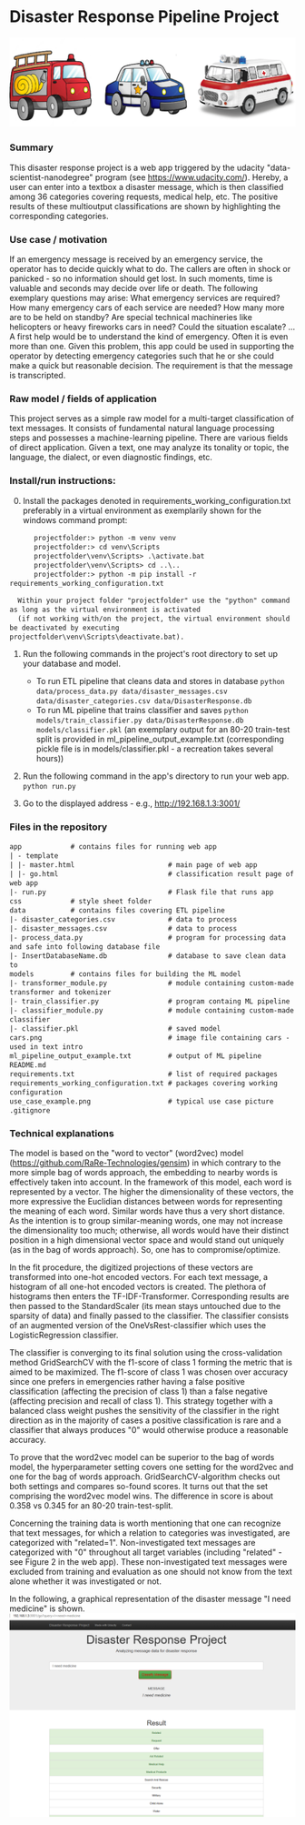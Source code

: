 # Disaster Response Pipeline Project

![cars](cars.png)
<!--
Pictures taken from:
* https://www.freepik.com/premium-vector/fire-truck-cartoon-clipart-colored-illustration_24434623.htm
* https://de.freepik.com/vektoren-premium/polizeiauto-cartoon-clipart-farbige-illustration_24434932.htm
* https://cobi.eu/product/barkas-b1000-krankenwagen,3403
-->
### Summary

This disaster response project is a web app triggered by the udacity "data-scientist-nanodegree" program (see https://www.udacity.com/).
Hereby, a user can enter into a textbox a disaster message, which is then classified among 36 categories covering requests, medical help, etc.
The positive results of these multioutput classifications are shown by highlighting the corresponding categories.


### Use case / motivation
If an emergency message is received by an emergency service, the operator has to decide quickly what to do.
The callers are often in shock or panicked - so no information should get lost.
In such moments, time is valuable and seconds may decide over life or death.
The following exemplary questions may arise: What emergency services are required? How many emergency cars of each service are needed? How many more are to be held on standby? Are special technical machineries like helicopters or heavy fireworks cars in need? Could the situation escalate? ...
A first help would be to understand the kind of emergency. Often it is even more than one.
Given this problem, this app could be used in supporting the operator by detecting emergency categories such that he or she could make a quick but reasonable decision.
The requirement is that the message is transcripted.



### Raw model / fields of application

This project serves as a simple raw model for a multi-target classification of text messages. It consists of fundamental natural language processing steps
and possesses a machine-learning pipeline.
There are various fields of direct application.
Given a text, one may analyze its tonality or topic, the language, the dialect, or even diagnostic findings, etc.





### Install/run instructions:
0. Install the packages denoted in requirements_working_configuration.txt preferably in a virtual environment as exemplarily shown for the windows command prompt:
```
      projectfolder:> python -m venv venv
      projectfolder:> cd venv\Scripts
      projectfolder\venv\Scripts> .\activate.bat
      projectfolder\venv\Scripts> cd ..\..
      projectfolder:> python -m pip install -r requirements_working_configuration.txt
```
      Within your project folder "projectfolder" use the "python" command as long as the virtual environment is activated
      (if not working with/on the project, the virtual environment should be deactivated by executing projectfolder\venv\Scripts\deactivate.bat).

1. Run the following commands in the project's root directory to set up your database and model.

    - To run ETL pipeline that cleans data and stores in database
        `python data/process_data.py data/disaster_messages.csv data/disaster_categories.csv data/DisasterResponse.db`
    - To run ML pipeline that trains classifier and saves
        `python models/train_classifier.py data/DisasterResponse.db models/classifier.pkl`
        (an exemplary output for an 80-20 train-test split is provided in ml_pipeline_output_example.txt (corresponding pickle file is in models/classifier.pkl - a recreation takes several hours))

2. Run the following command in the app's directory to run your web app.
    `python run.py`

3. Go to the displayed address - e.g., http://192.168.1.3:3001/


### Files in the repository
```
app            # contains files for running web app
| - template
| |- master.html                       # main page of web app
| |- go.html                           # classification result page of web app
|- run.py                              # Flask file that runs app
css            # style sheet folder
data           # contains files covering ETL pipeline
|- disaster_categories.csv             # data to process
|- disaster_messages.csv               # data to process
|- process_data.py                     # program for processing data and safe into following database file
|- InsertDatabaseName.db               # database to save clean data to
models         # contains files for building the ML model
|- transformer_module.py               # module containing custom-made transformer and tokenizer
|- train_classifier.py                 # program containg ML pipeline
|- classifier_module.py                # module containing custom-made classifier
|- classifier.pkl                      # saved model
cars.png                               # image file containing cars - used in text intro
ml_pipeline_output_example.txt         # output of ML pipeline
README.md
requirements.txt                       # list of required packages
requirements_working_configuration.txt # packages covering working configuration
use_case_example.png                   # typical use case picture
.gitignore
```

### Technical explanations


The model is based on the "word to vector" (word2vec) model (https://github.com/RaRe-Technologies/gensim) in which contrary to the more simple bag of words approach, the embedding to nearby words is effectively taken into account.
In the framework of this model, each word is represented by a vector.
The higher the dimensionality of these vectors, the more expressive the Euclidian distances between words for representing the meaning of each word.
Similar words have thus a very short distance.
As the intention is to group similar-meaning words, one may not increase the dimensionality too much; otherwise, all words would have their distinct position in a high dimensional vector space and would stand out uniquely (as in the bag of words approach).
So, one has to compromise/optimize.

In the fit procedure, the digitized projections of these vectors are transformed into one-hot encoded vectors.
For each text message, a histogram of all one-hot encoded vectors is created. The plethora of histograms then enters the TF-IDF-Transformer.
Corresponding results are then passed to the StandardScaler (its mean stays untouched due to the sparsity of data) and finally passed to the classifier.
The classifier consists of an augmented version of the OneVsRest-classifier which uses the LogisticRegression classifier.

The classifier is converging to its final solution using the cross-validation method GridSearchCV with the f1-score of class 1 forming the metric that is aimed to be maximized.
The f1-score of class 1 was chosen over accuracy since one prefers in emergencies rather having a false positive classification (affecting the precision of class 1) than a false negative (affecting precision and recall of class 1).
This strategy together with a balanced class weight pushes the sensitivity of the classifier in the right direction as in the majority of cases a positive classification is rare and a classifier that always produces "0" would otherwise produce a reasonable accuracy.

To prove that the word2vec model can be superior to the bag of words model, the hyperparameter setting covers one setting for the word2vec and one for the bag of words approach.
GridSearchCV-algorithm checks out both settings and compares so-found scores.
It turns out that the set comprising the word2vec model wins.
The difference in score is about 0.358 vs 0.345 for an 80-20 train-test-split.

Concerning the training data is worth mentioning that one can recognize that text messages, for which a relation to categories was investigated, are categorized with "related=1".
Non-investigated text messages are categorized with "0" throughout all target variables (including "related" - see Figure 2 in the web app).
These non-investigated text messages were excluded from training and evaluation as one should not know from the text alone whether it was investigated or not.

In the following, a graphical representation of the disaster message "I need medicine" is shown.
![use_case_example](use_case_example.png)
